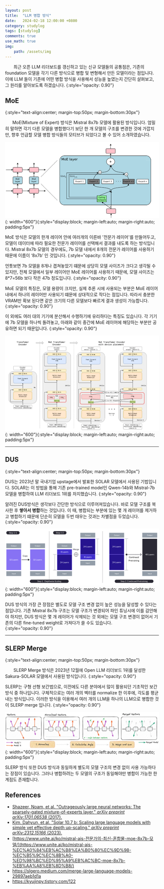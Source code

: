```yaml
---
layout: post
title:  "LLM 병합 방식"
date:   2024-02-18 12:00:00 +0800
category: studylog
tags: [studylog]
comments: true
use_math: true
img:
    path: /assets/img
---
```


&nbsp;&nbsp;&nbsp;&nbsp;&nbsp;&nbsp; 최근 오픈 LLM 리더보드를 갱신하고 있는 신규 모델들의 공통점은, 기존의 foundation 모델을 각기 다른 방식으로 병합 및 변형해서 만든 모델이라는 점입니다. 이에 LLM 들이 기존에 어떤 병합 방식을 사용해서 성능을 높였는지 간단히 살펴보고, 그 원리를 알아보도록 하겠습니다.
{:style="opacity: 0.90"}

## MoE
{:style="text-align:center; margin-top:50px; margin-bottom:30px"}

&nbsp;&nbsp;&nbsp;&nbsp;&nbsp;&nbsp;MoE(Mixture of Expert) 방식은 Mistral 8x7b 모델에 활용된 방식입니다. 엄밀히 말하면 각기 다른 모델을 병합했다기 보단 한 개 모델의 구조를 변경한 것에 가깝지만, 향후 언급할 모델 병합 방식들의 모티브가 되었다고 볼 수 있어 소개하였습니다.

![llm-merge-1](/assets/img/2024-03-31/llm-merge-1.png){: width="600"}{:style="display:block; margin-left:auto; margin-right:auto; padding:5px"}  

MoE 방식은 모델의 한개 레이어 안에 여러개의 이른바 '전문가 레이어'를 만들어두고, 모델이 데이터에 따라 필요한 전문가 레이어를 선택해서 결과를 내도록 하는 방식입니다. Mistral 8x7b 모델의 경우에도, 7b 모델 내에서 8개의 전문가 레이어를 사용하기 때문에 이름이 ‘8x7b’ 인 것입니다.
{:style="opacity: 0.90"}

언틋보면 7b 모델을 8개나 겹쳐놓았기 떄문에 상당히 모델 사이즈가 크다고 생각될 수 있지만, 전체 모델에서 일부 레이어만 MoE 레이어를 사용하기 때문에, 모델 사이즈는 8*7=56b 보다 작은 47b 정도입니다.
{:style="opacity: 0.90"}

MoE 모델의 특징은, 모델 용량이 크지만, 실제 추론 시에 사용되는 부분은 MoE 레이어 내에서 하나의 레이어만 사용되기 떄문에 상대적으로 작다는 점입니다. 따라서 충분한 VRAM만 확보 된다면 같은 크기의 다른 모델보다 빠르게 결과 생성이 가능합니다.
{:style="opacity: 0.90"}

이 외에도 여러 대의 기기에 분산해서 수행하기에 유리하다는 특징도 있습니다. 각 기기에 7b 모델을 하나씩 돌려놓고, 아래와 같이 중간에 MoE 레이어에 해당하는 부분만 공유하면 되기 때문입니다.
{:style="opacity: 0.90"}

![llm-merge-2](/assets/img/2024-03-31/llm-merge-2.png){: width="600"}{:style="display:block; margin-left:auto; margin-right:auto; padding:5px"}  

---
## DUS
{:style="text-align:center; margin-top:50px; margin-bottom:30px"}

DUS는 2023년 말 국내기업 upstage에서 발표한 SOLAR 모델에서 사용된 기법입니다. SOLAR는 이 방법을 통해 기존 pre-trained model인 Qwen-14b와 Mistral-7b 모델을 병합하여 LLM 리더보드 1위를 차지했습니다.
{:style="opacity: 0.90"}

알려진 DUS방식은 생각보다 간단한 방식으로 이루어져있습니다. 바로 모델 구조를 복사한 후 **쌓아서 병합**하는 것입니다. 이 때, 병합되는 부분에 있는 몇 개 레이어를 제거하고 병합하기 떄문에 단순히 모델을 두번 태우는 것과는 차별점을 두었습니다.  
{:style="opacity: 0.90"}

![llm-merge-3](/assets/img/2024-03-31/llm-merge-3.png){: width="600"}{:style="display:block; margin-left:auto; margin-right:auto; padding:5px"} 

DUS 방식의 가장 큰 장점은 별도로 모델 구조 변경 없이 높은 성능을 달성할 수 있다는 점입니다. 기존 Mistral 8x7b 구조는 모델 구조가 변경되어 파인 튜닝시에 이를 감안해야 하지만, DUS 방식은 몇 개 레이어가 삭제되는 것 외에는 모델 구조 변경이 없어서 기존의 다른 fine-tuned weight로 가져다가 쓸 수도 있습니다.  
{:style="opacity: 0.90"}

---
## SLERP Merge
{:style="text-align:center; margin-top:50px; margin-bottom:30px"}

&nbsp;&nbsp;&nbsp;&nbsp;&nbsp;&nbsp; SLERP Merge 방식은 2023년 12월에 Open LLM 리더보드 1위를 달성한 Sakura-SOLAR 모델에서 사용된 방식입니다.
{:style="opacity: 0.90"}

SLERP는 구형 선형 보간법으로, 이전에도 다른 분야에서 많이 활용되던 기초적인 보간 방식 중 하나입니다. 구체적으로는 여러 개의 벡터를 normalize 한 이후에, 각도를 평균 내는 방식입니다. 이러한 방식을 이용해서 여러 개의 LLM을 하나의 LLM으로 병합한 것이 SLERP merge 입니다.
{:style="opacity: 0.90"}

![llm-merge-4](/assets/img/2024-03-31/llm-merge-4.png){: width="600"}{:style="display:block; margin-left:auto; margin-right:auto; padding:5px"} 

SLERP 방식 또한 DUS 방식과 동일하게 별도의 모델 구조의 변경 없이 사용 가능하다는 장점이 있습니다. 그러나 병합하려는 두 모델의 구조가 동일해야만 병합이 가능한 한계점도 존재합니다. 


## References
- [Shazeer, Noam, et al. "Outrageously large neural networks: The sparsely-gated mixture-of-experts layer." *arXiv preprint arXiv:1701.06538* (2017).](https://arxiv.org/abs/1701.06538)
- [Kim, Dahyun, et al. "Solar 10.7 b: Scaling large language models with simple yet effective depth up-scaling." *arXiv preprint arXiv:2312.15166* (2023).](https://arxiv.org/abs/2312.15166)
- [https://www.unite.ai/ko/mistral-ais-전문가의-최신-혼합물-moe-8x7b-모델/](https://www.unite.ai/ko/mistral-ais-%EC%A0%84%EB%AC%B8%EA%B0%80%EC%9D%98-%EC%B5%9C%EC%8B%A0-%ED%98%BC%ED%95%A9%EB%AC%BC-moe-8x7b-%EB%AA%A8%EB%8D%B8/)
- https://slgero.medium.com/merge-large-language-models-29897aeb1d1a
- https://kyujinpy.tistory.com/122